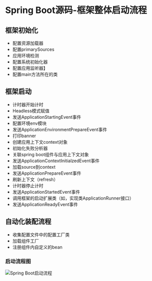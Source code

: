 # Spring Boot源码-框架整体启动流程

## 框架初始化

- 配置资源加载器
- 配置primarySources
- 应用环境检测
- 配置系统初始化器
- 配置应用监听器】
- 配置main方法所在的类

## 框架启动

- 计时器开始计时
- Headless模式赋值
- 发送ApplicationStartingEvent事件
- 配置环境env模块
- 发送ApplicationEnvironmentPrepareEvent事件
- 打印banner
- 创建应用上下文context对象
- 初始化失败分析器
- 关联spring boot组件与应用上下文对象
- 发送ApplicationContextInitialzedEvent事件
- 加载source到context
- 发送ApplicationPrepareEvent事件
- 刷新上下文（refresh）
- 计时器停止计时
- 发送ApplicationStartedEvent事件
- 调用框架的启动扩展类（如，实现类ApplicationRunner接口）
- 发送ApplicationReadyEvent事件

## 自动化装配流程

- 收集配置文件中的配置工厂类
- 加载组件工厂
- 注册组件内自定义的bean

### 启动流程图

![Spring Boot启动流程](https://lmy25.wang/upload/2020/05/Spring%20Boot%E5%90%AF%E5%8A%A8%E6%B5%81%E7%A8%8B-c49d0773acf141b9aa1bf6d73a1d1960.jpg)


